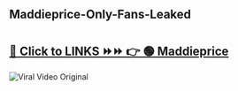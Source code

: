 
 ## Maddieprice-Only-Fans-Leaked

# <h2><a href="https://clipsfans.com/Maddieprice&ref=git">🔗 Click to LINKS ⏩⏩ 👉 🟢 Maddieprice </a></h2>

<a href="https://clipsfans.com/Maddieprice&ref=git" rel="nofollow" data-target="animated-image.originalLink"><img src="https://i.ibb.co.com/xMMVF88/686577567.gif" alt="Viral Video Original" style="max-width: 100%; display: inline-block;" data-target="animated-image.originalImage"></a>
